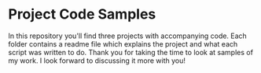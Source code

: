 # Project Code Samples

In this repository you'll find three projects with accompanying code. Each folder contains a readme file which explains the project and what each script was written to do. Thank you for taking the time to look at samples of my work. I look forward to discussing it more with you!

